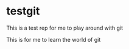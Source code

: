 # testgit
This is a test rep for me to play around with git 

This is for me to learn the world of git 
